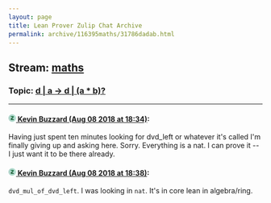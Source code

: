 ```yaml
---
layout: page
title: Lean Prover Zulip Chat Archive 
permalink: archive/116395maths/31786dadab.html
---
```


## Stream: [maths](index.html)
### Topic: [d | a -> d | (a * b)?](31786dadab.html)

---

#### [![Click to go to Zulip](../../assets/img/zulip2.png) Kevin Buzzard (Aug 08 2018 at 18:34)](https://leanprover.zulipchat.com/#narrow/stream/116395-maths/topic/d%20%7C%20a%20-%3E%20d%20%7C%20%28a%20%2A%20b%29%3F/near/131118837):
Having just spent ten minutes looking for dvd_left or whatever it's called I'm finally giving up and asking here. Sorry. Everything is a nat. I can prove it -- I just want it to be there already.

#### [![Click to go to Zulip](../../assets/img/zulip2.png) Kevin Buzzard (Aug 08 2018 at 18:38)](https://leanprover.zulipchat.com/#narrow/stream/116395-maths/topic/d%20%7C%20a%20-%3E%20d%20%7C%20%28a%20%2A%20b%29%3F/near/131119032):
`dvd_mul_of_dvd_left`. I was looking in `nat`. It's in core lean in algebra/ring.

